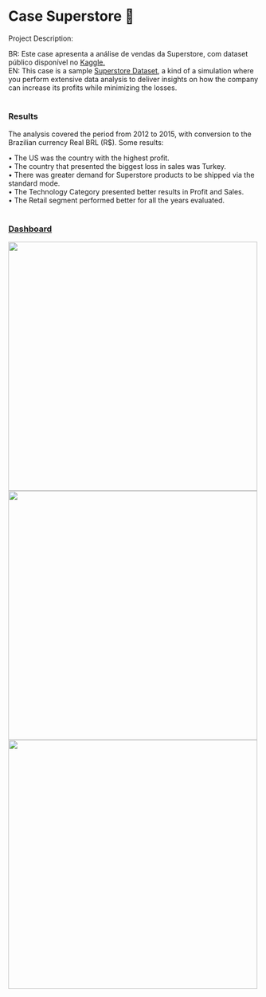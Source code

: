 # Case Superstore 🏬

Project Description:

BR: Este case apresenta a análise de vendas da Superstore, com dataset público disponível no [Kaggle.](https://www.kaggle.com/bravehart101/sample-supermarket-dataset)<br />
EN: This case is a sample [Superstore Dataset](https://www.kaggle.com/bravehart101/sample-supermarket-dataset), a kind of a simulation where you perform extensive data analysis to deliver insights on how the company can increase its profits while minimizing the losses.
  # 
  
  
### Results
  
  The analysis covered the period from 2012 to 2015, with conversion to the Brazilian currency Real BRL (R$). Some results:

• The US was the country with the highest profit.<br />
• The country that presented the biggest loss in sales was Turkey.<br />
• There was greater demand for Superstore products to be shipped via the standard mode.<br />
• The Technology Category presented better results in Profit and Sales.<br />
• The Retail segment performed better for all the years evaluated.<br />
  
  #
### [Dashboard](https://app.powerbi.com/view?r=eyJrIjoiODRhZTBmZDMtMDlmZC00YTZmLThiZmUtZjFhMDEyMTJmYWYwIiwidCI6IjllOTgyZjA0LTZhOGEtNGU1My04NmEyLTg3ZjM2MGUxNGY2NyJ9&pageName=ReportSectionacd5040703dca60a1bcd)  
   
<div align="left">
  <a href="https://app.powerbi.com/view?r=eyJrIjoiODRhZTBmZDMtMDlmZC00YTZmLThiZmUtZjFhMDEyMTJmYWYwIiwidCI6IjllOTgyZjA0LTZhOGEtNGU1My04NmEyLTg3ZjM2MGUxNGY2NyJ9&pageName=ReportSectionacd5040703dca60a1bcd">
  <img height="500em" src="https://user-images.githubusercontent.com/64107911/152657502-ec1105f8-5909-4a1e-93c2-df0164208386.png"/>
  <img height="500em" src="https://user-images.githubusercontent.com/64107911/152657535-1da32ba4-8e8d-4166-a818-5bcc9926bd65.png"/>
  <img height="500em" src="https://user-images.githubusercontent.com/64107911/152657566-d83610c3-d43b-4c97-a58c-937ed28c58db.png"/>
</div>

  
  
